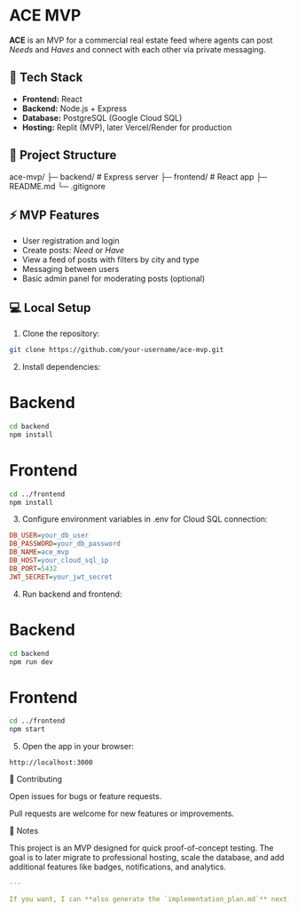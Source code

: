 # ACE MVP

**ACE** is an MVP for a commercial real estate feed where agents can post *Needs* and *Haves* and connect with each other via private messaging.

## 🚀 Tech Stack

- **Frontend:** React
- **Backend:** Node.js + Express
- **Database:** PostgreSQL (Google Cloud SQL)
- **Hosting:** Replit (MVP), later Vercel/Render for production

## 📁 Project Structure

ace-mvp/
├─ backend/ # Express server
├─ frontend/ # React app
├─ README.md
└─ .gitignore

## ⚡ MVP Features

- User registration and login
- Create posts: *Need* or *Have*
- View a feed of posts with filters by city and type
- Messaging between users
- Basic admin panel for moderating posts (optional)

## 💻 Local Setup

1. Clone the repository:
```bash
git clone https://github.com/your-username/ace-mvp.git
```

2. Install dependencies:
# Backend
```bash
cd backend
npm install
```
# Frontend
```bash
cd ../frontend
npm install
```

3. Configure environment variables in .env for Cloud SQL connection: 

```ini
DB_USER=your_db_user
DB_PASSWORD=your_db_password
DB_NAME=ace_mvp
DB_HOST=your_cloud_sql_ip
DB_PORT=5432
JWT_SECRET=your_jwt_secret
```

4. Run backend and frontend:
# Backend
```bash
cd backend
npm run dev
```

# Frontend
```bash
cd ../frontend
npm start
```
5. Open the app in your browser:
```arduino
http://localhost:3000
```


🔧 Contributing

Open issues for bugs or feature requests.

Pull requests are welcome for new features or improvements.

📝 Notes

This project is an MVP designed for quick proof-of-concept testing. The goal is to later migrate to professional hosting, scale the database, and add additional features like badges, notifications, and analytics.


```yaml
---

If you want, I can **also generate the `implementation_plan.md`** next, fully contained in one block, ready to copy to your repo, so your GitHub project has a clear roadmap. Do you want me to do that?

```
